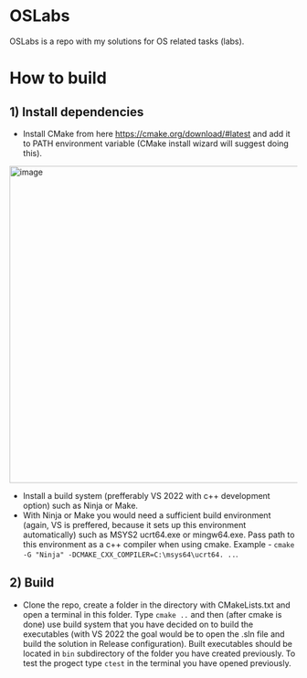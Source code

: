 # OSLabs
OSLabs is a repo with my solutions for OS related tasks (labs).
# How to build
## 1) Install dependencies
* Install CMake from here https://cmake.org/download/#latest and add it to PATH environment variable (CMake install wizard will suggest doing this).

<img width="948" height="555" alt="image" src="https://github.com/user-attachments/assets/02b6b855-90c3-46af-836a-ee86b10014bc" />

* Install a build system (prefferably VS 2022 with c++ development option) such as Ninja or Make.
* With Ninja or Make you would need a sufficient build environment (again, VS is preffered, because it sets up this environment automatically) such as MSYS2 ucrt64.exe or mingw64.exe. Pass path to this environment as a c++ compiler when using cmake. Example - `cmake -G "Ninja" -DCMAKE_CXX_COMPILER=C:\msys64\ucrt64. ..`. 

## 2) Build
* Clone the repo, create a folder in the directory with CMakeLists.txt and open a terminal in this folder. Type `cmake ..` and then (after cmake is done) use build system that you have decided on to build the executables (with VS 2022 the goal would be to open the .sln file and build the solution in Release configuration). Built executables should be located in `bin` subdirectory of the folder you have created previously. To test the progect type `ctest` in the terminal you have opened previously.

